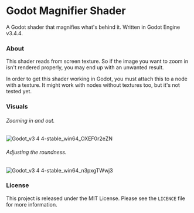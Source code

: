 # Godot Magnifier Shader
A Godot shader that magnifies what's behind it. Written in Godot Engine v3.4.4.


###  About
This shader reads from screen texture. So if the image you want to zoom in isn't rendered properly, you may end up with an unwanted result.  

In order to get this shader working in Godot, you must attach this to a node with a texture. It might work with nodes without textures too, but it's not tested yet.
### Visuals
###### Zooming in and out.

![Godot_v3 4 4-stable_win64_OXEF0r2eZN](https://user-images.githubusercontent.com/79488631/181277494-4463a7c4-3b75-4ad7-92e8-cdca3706fc6c.gif)
###### Adjusting the roundness.
![Godot_v3 4 4-stable_win64_n3pxgTWwj3](https://user-images.githubusercontent.com/79488631/181279924-d3e07512-8458-44c7-9bab-63c4cd150b74.gif)

### License
This project is released under the MIT License.  Please see the `LICENCE` file for more information.
